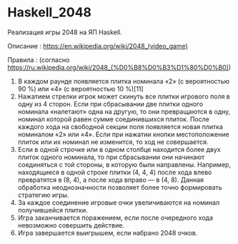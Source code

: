 # Haskell_2048

Реализация игры 2048 на ЯП Haskell.

Описание : https://en.wikipedia.org/wiki/2048_(video_game)

Правила : (согласно https://ru.wikipedia.org/wiki/2048_(%D0%B8%D0%B3%D1%80%D0%B0))
1. В каждом раунде появляется плитка номинала «2» (с вероятностью 90 %) или «4» (с вероятностью 10 %)[11]
2. Нажатием стрелки игрок может скинуть все плитки игрового поля в одну из 4 сторон. Если при сбрасывании две плитки одного номинала «налетают» одна на другую, то они превращаются в одну, номинал которой равен сумме соединившихся плиток. После каждого хода на свободной секции поля появляется новая плитка номиналом «2» или «4». Если при нажатии кнопки местоположение плиток или их номинал не изменится, то ход не совершается.
3. Если в одной строчке или в одном столбце находится более двух плиток одного номинала, то при сбрасывании они начинают соединяться с той стороны, в которую были направлены. Например, находящиеся в одной строке плитки (4, 4, 4) после хода влево превратятся в (8, 4), а после хода вправо — в (4, 8). Данная обработка неоднозначности позволяет более точно формировать стратегию игры.
4. За каждое соединение игровые очки увеличиваются на номинал получившейся плитки.
5. Игра заканчивается поражением, если после очередного хода невозможно совершить действие.
6. Игра завершается выигрышем, если набрано 2048 очков.
